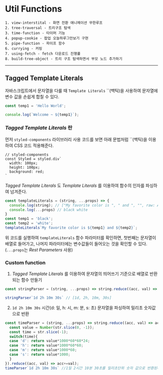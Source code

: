 # Util Functions
```
1. view-interstital - 화면 전환 애니메이션 무한루프
2. tree-traversal - 트리구조 탐색
3. time-function - 타이머 기능
4. popup-cookie - 팝업 오늘하루그만보기 구현
5. pipe-function - 파이프 함수
6. currying - 커링
7. using-fetch - fetch 다운로드 진행률
8. build-tree-object - 트리 구조 탐색하면서 부모 노드 추가하기
```

-----

## Tagged Template Literals
자바스크립트에서 문자열을 다룰 때 `Template Literals` ``(백틱)을 사용하여 문자열에 변수 값을 손쉽게 합칠 수 있다. 
```js
const temp1 = 'Hello World';

console.log(`Welcome ~ ${temp1}`);
```

### _Tagged Template Literals_ 란     
먼저 `styled-components` 라이브러리 사용 코드를 보면 아래 문법처럼 ``(백틱)을 이용하여 CSS 코드 적용해준다.
```
// styled-components
const Styled = styled.div`
  width: 100px;
  height: 100px;
  background: red;
`
```
_Tagged Template Literals_ 도 _Template Literals_ 를 이용하여 함수의 인자를 파싱하여 넘겨준다. 
```js
const templateLiterals = (string, ...props) => {
  console.log(string); // ["My favorite color is ", " and ", "", raw: Array(3)]
  console.log(...props) // black white
}
const temp1 = 'black';
const temp2 = 'white';
templateLiterals`My favorite color is ${temp1} and ${temp2}`;
```
위 코드를 실행하여 `templateLiterals` 함수 파라미터를 확인하면, 첫번째는 문자열이 배열로 들어가고, 나머지 파라미터에는 변수값들이 들어오는 것을 확인할 수 있다. (`...props`는 _Rest Parameters_ 사용)     

### Custom function
1. _Tagged Template Literals_ 를 이용하여 문자열의 띄어쓰기 기준으로 배열로 반환되는 함수 만들기
```js
const stringParser = (string, ...props) => string.reduce((acc, val) => acc += (props.shift() ?? '') + val).split(' ');

stringParser`1d 2h 10m 30s` // [1d, 2h, 10m, 30s]
```

2. `1d 2h 10m 30s` 시간(d: 일, h: 시, m: 분, s: 초) 문자열을 파싱하여 밀리초 숫자값으로 반환
```js
const timeParser = (string, ...props) => string.reduce((acc, val) => acc += (props.shift() ?? '') + val).split(' ').map(str => {
  const value = Number(str.slice(0, -1));
  const time = str.slice(-1);
  switch(time){
  case 'd': return value*1000*60*60*24;
  case 'h': return value*1000*60*60;
  case 'm': return value*1000*60;
  case 's': return value*1000;
  }
}).reduce((acc, val) => acc+=val);
timeParser`1d 2h 10m 30s` //1일 2시간 10분 30초를 밀리초단위 숫자 값으로 반환된다.
```






